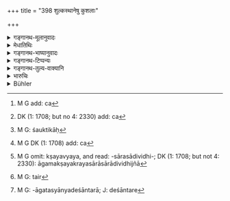 +++
title = "398 शुल्कस्थानेषु कुशलाः"

+++

<details><summary>गङ्गानथ-मूलानुवादः</summary>

The king shall take one-twentieth of the price of saleable commodities, that may be fixed by men who have experience of custom-houses and are experts in all kinds of merchandise.—(398)
</details>

<details><summary>मेधातिथिः</summary>

येषु प्रदेशेषु शुल्कम् आदीयते तानि **शुल्कस्थानानि**[^३४४] राजभिर् वणिग्भिः[^३४५] स्वप्रतिदेशनियतानि कल्पितानि । तेषु स्थानेषु ये **कुशलाः** शौल्किकाः,[^३४६] ये धूर्तैर् न[^३४७] शक्यन्ते वञ्चयितुम्, तथा सर्वेषां पण्यानाम् आगमक्रयविक्रयक्षयव्ययसारासारादिविधिज्ञा[^३४८] **विचक्षणाः** ते[^३४९] भाण्डस्यागतस्य देशान्तरात्[^३५०] नीयमानस्य **वार्घं कुर्युः** । **ततो विंश**तिभागं राजा गृह्णीयात् । 


[^३५०]:
     M G: -āgatasyānyadeśāntarā; J: deśāntare


[^३४९]:
     M G: tair


[^३४८]:
     M G omit: kṣayavyaya, and read: -sārasādividhi-; DK (1: 1708; but not 4: 2330): āgamakṣayakrayasārāsārādividhijñā


[^३४७]:
     M G DK (1: 1708) add: ca


[^३४६]:
     M G: śauktikāḥ


[^३४५]:
     DK (1: 1708; but no 4: 2330) add: ca


[^३४४]:
     M G add: ca

- <u>किं पुनर्</u> अर्घकरणेन । एतावद् एव वक्तव्यं पण्यानां विंश्तिभागम् इति । 

<u>सत्यम्,</u> यदा स्वरूपेण द्रव्यं राजा[^३५१] गृह्णाति । स्वरूपकान्य् उपयुज्यन्ते[^३५२] शाटकादीनि[^३५३] । तत्र विंशतिभागः प्राग् विंशतेर्<sup> </sup>[^३५४] न पाटनम् अन्तरेणोपपद्यत इत्य् एवमर्थम् अर्घकरणम् । अविक्रेयाणाम् आत्मोपयोगिनां नास्ति शुल्क इति ज्ञापितुं यथापण्यम् । एवं कालानुरूप्येण । न सर्वपण्यं सर्वदा विक्रियत एकरूपेणार्घेण । अतो देशकालापेक्षया पण्यानाम् अर्घव्यवस्था, न नियतो ऽर्घ इति ॥ ८.३९८ ॥
</details>

<details><summary>गङ्गानथ-भाष्यानुवादः</summary>

‘*Custom houses*’ are those places where duties and tolls are realised, as fixed by the king and the merchants in accordance with the special conditions of each country. Those who have experience of these are the ‘custom-house officials’; these men cannot be hoodwinked by clever rogues.

Similarly there are men who are ‘*experts in all kinds of merchandise*,’
*i.e*., who know all about the demand and supply, the good and bad
qualities and such details regarding all commodities.

When things are brought by merchants in boxes from other countries, the said experts fix their prices; and of this price the king shall take the twentieth part.

“What is the use of the valuation? It would be enough to say that the king shall receive the twentieth part of each commodity.”

This would be all right in cases where the king realises his dues *in kind*. But in the case of such cloth-pieces as are used in the form in which they are sold, the twentieth part could not be taken without tearing each piece. Hence it is that valuation becomes necessary.

In the case of unsaleable commodities, or of articles meant for personal use, there are no duties, hence the text adds the term ‘*yathā-paṇyam*,’ ‘*saleable commodities*.’

The valuation has to be done in accordance with several considerations of time, place and other circumstances; for instance, all commodities do not sell at the same price at all times; so that the price of any article cannot be regarded as fixed for all time.—(398)
</details>

<details><summary>गङ्गानथ-टिप्पन्यः</summary>

‘*Tataḥ*’—‘Of the amount thus fixed’ (Medhātithi);—‘out of the profit on that amount’ (Kullūka).

This verse is quoted in *Vivādaratnākara* (p. 304), which remarks that this refers to commodity. imported from other countries;—in *Aparārka* (p. 833);—in *Vīramitrodaya*, (Rājanīti, p. 164), which adds that, though from the words it would seem that the twentieth part of the value of the commodity is meant, yet, in fact, it is of the profit over and above the value fixed; for if the king were to take the twentieth part of the value, then the trader would have no profit at all, and his business would be ruined;—and in *Vyavahāra-Bālambhaṭṭī*, (p. 954.)
</details>

<details><summary>गङ्गानथ-तुल्य-वाक्यानि</summary>

*Yājñavalkya* (2.261).—‘The King shall take as duty the twentieth part
of the price fixed for each commodity.’

*Gautama* (10.26).—‘In the case of merchandise one-twentieth should be
paid as duty.’

*Baudhāyana* (1.18.14-15).—‘The duty on goods imported by sea is, after
deducting a choice article, ten *Paṇas* in the hundred. He shall also lay just duties on other marketable goods, according to their intrinsic value, without oppressing the traders.’

*Arthaśāstra* (I, p. 241).—‘The trade-commissioner shall keep himself
informed of the prices and the demand for commodities got out of the earth and those got out of the water, imported by land and by water;—also of the time for their collection and disposal. Of such commodities as are found in large quantities, he shall fix the price after collecting them in one place. Of commodities produced in his own country, the commissioner shall establish an emporium with a single outlet; of those imported from outside, there shall be an emporium with several outlets; and the sale of those kinds of commodities shall he so arranged as to be most helpful to the people of the country. Even large profits he shall forego if it injures the people...... In the case of commodities sold by measures of capacity, 16 per cent, shall be the duty payable to the King; 20 per cent, in the case of things sold by weight; 11 per cent, in that of things sold by the number. Exports from outside he shall encourage by favourable treatment. To sea-going and land merchants he shall grant concessions and advances and help in other ways.’

*Viṣṇu* (Vivādaratnākara, p. 304),—‘In the case of commodities produced
in the country itself, the King shall levy a duty in the shape of the tenth part; and in that of those imported from outside, the twentieth part.’
</details>

<details><summary>भारुचिः</summary>

द्रव्यस्यागमनिर्गमे देशकालापेक्षया अर्घनिपातेन विंशभागः शुल्कः ॥ ८.३९६ ॥
</details>

<details><summary>Bühler</summary>

398	Let the king take one-twentieth of that (amount) which men, well acquainted with the settlement of tolls and duties (and) skilful in (estimating the value of) all kinds of merchandise, may fix as the value for each saleable commodity.
</details>
